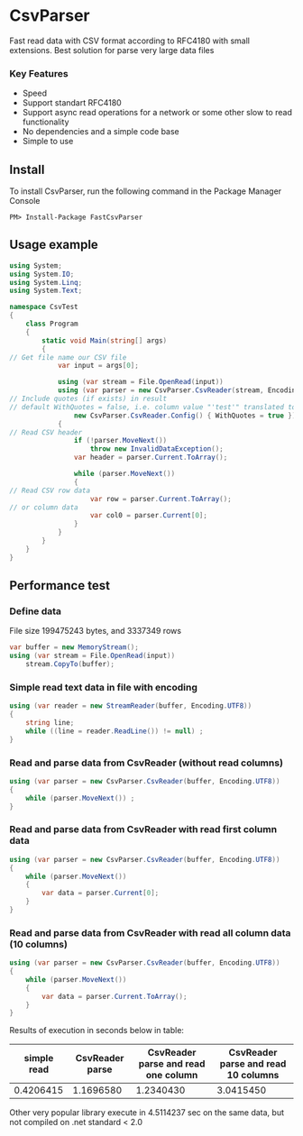 # CsvParser
Fast read data with CSV format according to RFC4180 with small extensions.
Best solution for parse very large data files

### Key Features
* Speed
* Support standart RFC4180
* Support async read operations for a network or some other slow to read functionality
* No dependencies and a simple code base
* Simple to use

## Install
To install CsvParser, run the following command in the Package Manager Console
```
PM> Install-Package FastCsvParser 
```

## Usage example

```C#
using System;
using System.IO;
using System.Linq;
using System.Text;

namespace CsvTest
{
    class Program
    {
        static void Main(string[] args)
        {
// Get file name our CSV file
            var input = args[0];

            using (var stream = File.OpenRead(input))
            using (var parser = new CsvParser.CsvReader(stream, Encoding.UTF8, 
// Include quotes (if exists) in result
// default WithQuotes = false, i.e. column value "'test'" translated to 'test'
                new CsvParser.CsvReader.Config() { WithQuotes = true }))
            {
// Read CSV header
                if (!parser.MoveNext())
                    throw new InvalidDataException();
                var header = parser.Current.ToArray();

                while (parser.MoveNext())
                {
// Read CSV row data
                    var row = parser.Current.ToArray();
// or column data
                    var col0 = parser.Current[0];
                }
            }
        }
    }
}
```

## Performance test

### Define data
File size 199475243 bytes, and 3337349 rows
```C#
var buffer = new MemoryStream();
using (var stream = File.OpenRead(input))
    stream.CopyTo(buffer);
```

### Simple read text data in file with encoding
```C#
using (var reader = new StreamReader(buffer, Encoding.UTF8))
{
    string line;
    while ((line = reader.ReadLine()) != null) ;
}
```

### Read and parse data from CsvReader (without read columns)
```C#
using (var parser = new CsvParser.CsvReader(buffer, Encoding.UTF8))
{
    while (parser.MoveNext()) ;
}
```

### Read and parse data from CsvReader with read first column data
```C#
using (var parser = new CsvParser.CsvReader(buffer, Encoding.UTF8))
{
    while (parser.MoveNext())
    {
        var data = parser.Current[0];
    }    
}
```

### Read and parse data from CsvReader with read all column data (10 columns)
```C#
using (var parser = new CsvParser.CsvReader(buffer, Encoding.UTF8))
{
    while (parser.MoveNext())
    {
        var data = parser.Current.ToArray();
    }    
}
```

Results of execution in seconds below in table:

|simple read|CsvReader parse|CsvReader parse and read one column|CsvReader parse and read 10 columns|
|-|-|-|-|
|0.4206415|1.1696580|1.2340430|3.0415450|

Other very popular library execute in 4.5114237 sec on the same data, but not compiled on .net standard < 2.0
